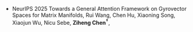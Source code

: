 - <span class="conf-badge">NeurIPS 2025</span>
Towards a General Attention Framework on Gyrovector Spaces for Matrix Manifolds,
Rui Wang, Chen Hu, Xiaoning Song, Xiaojun Wu, Nicu Sebe, **Ziheng Chen<sup>†</sup>**, 
<!-- [[Code](https://github.com/GitZH-Chen/RMLR)] 
[[Slides](https://github.com/GitZH-Chen/RMLR/raw/main/NeurIPS24_RMLR_PPT.pdf)]
[[Poster](https://github.com/GitZH-Chen/RMLR/raw/main/NeurIPS24_RMLR_Poster.pdf)]
[[Video](https://neurips.cc/virtual/2024/poster/93848)] -->